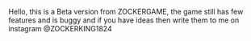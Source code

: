Hello, this is a Beta version from ZOCKERGAME, the game still has few features and is buggy and 
if you have ideas then write them to me on instagram @ZOCKERKING1824
